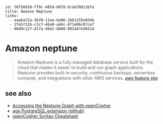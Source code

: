 ```
id: 56f50458-ff0c-485d-88f8-9cab70011bfa
title: Amazon Neptune
links:
  - eaa6a72a-3b70-11ea-be06-1bb1155a934b
  - 2fe5712b-c3c7-46a0-a44c-671e06c07ce7
  - 88d9c127-d17a-49e2-b060-891447e36514
```

# Amazon neptune

> Amazon Neptune is a fully managed database service built for the cloud that makes it easier to build and run graph applications. Neptune provides built-in security, continuous backups, serverless compute, and integrations with other AWS services.
> [aws feature site][1]

## see also

* [Accessing the Neptune Graph with openCypher][2]
* [age PostgreSQL extension (github)][3]
* [openCypher Syntax Cheatsheet][4]

[1]: https://aws.amazon.com/neptune/
[2]: https://docs.aws.amazon.com/neptune/latest/userguide/access-graph-opencypher.html
[3]: https://github.com/apache/age
[4]: https://github.com/aws-samples/amazon-neptune-samples/blob/master/opencypher/Cheatsheet.md
